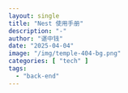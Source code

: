 ```yaml
---
layout: single
title: "Nest 使用手册"
description: "-"
author: "谌中钱"
date: "2025-04-04"
image: "/img/temple-404-bg.png"
categories: [ "tech" ]
tags:
  - "back-end"
---
```


<br />
<br />

<!-- @import "[TOC]" {cmd="toc" depthFrom=1 depthTo=6} -->

<!-- code_chunk_output -->



<!-- /code_chunk_output -->
